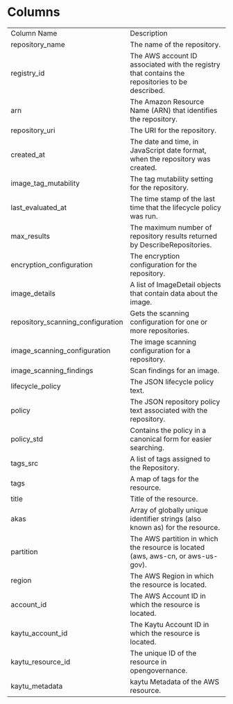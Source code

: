 # Columns  

<table>
	<tr><td>Column Name</td><td>Description</td></tr>
	<tr><td>repository_name</td><td>The name of the repository.</td></tr>
	<tr><td>registry_id</td><td>The AWS account ID associated with the registry that contains the repositories to be described.</td></tr>
	<tr><td>arn</td><td>The Amazon Resource Name (ARN) that identifies the repository.</td></tr>
	<tr><td>repository_uri</td><td>The URI for the repository.</td></tr>
	<tr><td>created_at</td><td>The date and time, in JavaScript date format, when the repository was created.</td></tr>
	<tr><td>image_tag_mutability</td><td>The tag mutability setting for the repository.</td></tr>
	<tr><td>last_evaluated_at</td><td>The time stamp of the last time that the lifecycle policy was run.</td></tr>
	<tr><td>max_results</td><td>The maximum number of repository results returned by DescribeRepositories.</td></tr>
	<tr><td>encryption_configuration</td><td>The encryption configuration for the repository.</td></tr>
	<tr><td>image_details</td><td>A list of ImageDetail objects that contain data about the image.</td></tr>
	<tr><td>repository_scanning_configuration</td><td>Gets the scanning configuration for one or more repositories.</td></tr>
	<tr><td>image_scanning_configuration</td><td>The image scanning configuration for a repository.</td></tr>
	<tr><td>image_scanning_findings</td><td>Scan findings for an image.</td></tr>
	<tr><td>lifecycle_policy</td><td>The JSON lifecycle policy text.</td></tr>
	<tr><td>policy</td><td>The JSON repository policy text associated with the repository.</td></tr>
	<tr><td>policy_std</td><td>Contains the policy in a canonical form for easier searching.</td></tr>
	<tr><td>tags_src</td><td>A list of tags assigned to the Repository.</td></tr>
	<tr><td>tags</td><td>A map of tags for the resource.</td></tr>
	<tr><td>title</td><td>Title of the resource.</td></tr>
	<tr><td>akas</td><td>Array of globally unique identifier strings (also known as) for the resource.</td></tr>
	<tr><td>partition</td><td>The AWS partition in which the resource is located (aws, aws-cn, or aws-us-gov).</td></tr>
	<tr><td>region</td><td>The AWS Region in which the resource is located.</td></tr>
	<tr><td>account_id</td><td>The AWS Account ID in which the resource is located.</td></tr>
	<tr><td>kaytu_account_id</td><td>The Kaytu Account ID in which the resource is located.</td></tr>
	<tr><td>kaytu_resource_id</td><td>The unique ID of the resource in opengovernance.</td></tr>
	<tr><td>kaytu_metadata</td><td>kaytu Metadata of the AWS resource.</td></tr>
</table>